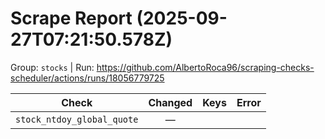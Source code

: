 # Scrape Report (2025-09-27T07:21:50.578Z)

Group: `stocks`  |  Run: https://github.com/AlbertoRoca96/scraping-checks-scheduler/actions/runs/18056779725

| Check | Changed | Keys | Error |
|---|:---:|:--|:--|
| `stock_ntdoy_global_quote` | — |  |  |
